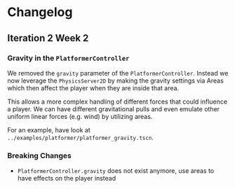 # Changelog

## Iteration 2 Week 2

### Gravity in the `PlatformerController`

We removed the `gravity` parameter of the `PlatformerController`. Instead we now leverage the `PhysicsServer2D` by making the gravity settings via Areas which then affect the player when they are inside that area.

This allows a more complex handling of different forces that could influence a player. We can have different gravitational pulls and even emulate other uniform linear forces (e.g. wind) by utilizing areas.

For an example, have  look at `../examples/platformer/platformer_gravity.tscn`.

### Breaking Changes

- `PlatformerController.gravity` does not exist anymore, use areas to have effects on the player instead
